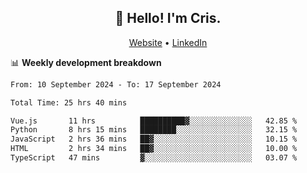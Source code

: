 
<h2 align="center">👋 Hello! I'm Cris.</h2>
<p align="center">
  <a href="https://www.criscunas.dev">Website</a> •
  <a href="https://www.linkedin.com/in/cristophercunas/">LinkedIn</a> 
</p>


📊 **Weekly development breakdown**
<!--START_SECTION:waka-->

```txt
From: 10 September 2024 - To: 17 September 2024

Total Time: 25 hrs 40 mins

Vue.js       11 hrs          ██████████▓░░░░░░░░░░░░░░   42.85 %
Python       8 hrs 15 mins   ████████░░░░░░░░░░░░░░░░░   32.15 %
JavaScript   2 hrs 36 mins   ██▓░░░░░░░░░░░░░░░░░░░░░░   10.15 %
HTML         2 hrs 34 mins   ██▓░░░░░░░░░░░░░░░░░░░░░░   10.00 %
TypeScript   47 mins         ▓░░░░░░░░░░░░░░░░░░░░░░░░   03.07 %
```

<!--END_SECTION:waka-->
